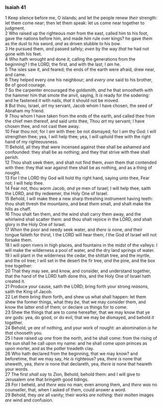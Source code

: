 ### Isaiah 41

1 Keep silence before me, O islands; and let the people renew *their* strength: let them come near; then let them speak: let us come near together to judgment.  
2 Who raised up the righteous *man* from the east, called him to his foot, gave the nations before him, and made *him* rule over kings? he gave *them* as the dust to his sword, *and* as driven stubble to his bow.  
3 He pursued them, *and* passed safely; *even* by the way *that* he had not gone with his feet.  
4 Who hath wrought and done *it*, calling the generations from the beginning? I the LORD, the first, and with the last; I *am* he.  
5 The isles saw *it*, and feared; the ends of the earth were afraid, drew near, and came.  
6 They helped every one his neighbour; and *every one* said to his brother, Be of good courage.  
7 So the carpenter encouraged the goldsmith, *and* he that smootheth *with* the hammer him that smote the anvil, saying, It *is* ready for the sodering: and he fastened it with nails, *that* it should not be moved.  
8 But thou, Israel, *art* my servant, Jacob whom I have chosen, the seed of Abraham my friend.  
9 *Thou* whom I have taken from the ends of the earth, and called thee from the chief men thereof, and said unto thee, Thou *art* my servant; I have chosen thee, and not cast thee away.  
10 Fear thou not; for I *am* with thee: be not dismayed; for I *am* thy God: I will strengthen thee; yea, I will help thee; yea, I will uphold thee with the right hand of my righteousness.  
11 Behold, all they that were incensed against thee shall be ashamed and confounded: they shall be as nothing; and they that strive with thee shall perish.  
12 Thou shalt seek them, and shalt not find them, *even* them that contended with thee: they that war against thee shall be as nothing, and as a thing of nought.  
13 For I the LORD thy God will hold thy right hand, saying unto thee, Fear not; I will help thee.  
14 Fear not, thou worm Jacob, *and* ye men of Israel; I will help thee, saith the LORD, and thy redeemer, the Holy One of Israel.  
15 Behold, I will make thee a new sharp threshing instrument having teeth: thou shalt thresh the mountains, and beat *them* small, and shalt make the hills as chaff.  
16 Thou shalt fan them, and the wind shall carry them away, and the whirlwind shall scatter them: and thou shalt rejoice in the LORD, *and* shalt glory in the Holy One of Israel.  
17 *When* the poor and needy seek water, and *there is* none, *and* their tongue faileth for thirst, I the LORD will hear them, *I* the God of Israel will not forsake them.  
18 I will open rivers in high places, and fountains in the midst of the valleys: I will make the wilderness a pool of water, and the dry land springs of water.  
19 I will plant in the wilderness the cedar, the shittah tree, and the myrtle, and the oil tree; I will set in the desert the fir tree, *and* the pine, and the box tree together:  
20 That they may see, and know, and consider, and understand together, that the hand of the LORD hath done this, and the Holy One of Israel hath created it.  
21 Produce your cause, saith the LORD; bring forth your strong *reasons*, saith the King of Jacob.  
22 Let them bring *them* forth, and shew us what shall happen: let them shew the former things, what they *be*, that we may consider them, and know the latter end of them; or declare us things for to come.  
23 Shew the things that are to come hereafter, that we may know that ye *are* gods: yea, do good, or do evil, that we may be dismayed, and behold *it* together.  
24 Behold, ye *are* of nothing, and your work of nought: an abomination *is he that* chooseth you.  
25 I have raised up *one* from the north, and he shall come: from the rising of the sun shall he call upon my name: and he shall come upon princes as *upon* morter, and as the potter treadeth clay.  
26 Who hath declared from the beginning, that we may know? and beforetime, that we may say, *He is* righteous? yea, *there is* none that sheweth, yea, *there is* none that declareth, yea, *there is* none that heareth your words.  
27 The first *shall say* to Zion, Behold, behold them: and I will give to Jerusalem one that bringeth good tidings.  
28 For I beheld, and *there was* no man; even among them, and *there was* no counseller, that, when I asked of them, could answer a word.  
29 Behold, they *are* all vanity; their works *are* nothing: their molten images *are* wind and confusion.  
